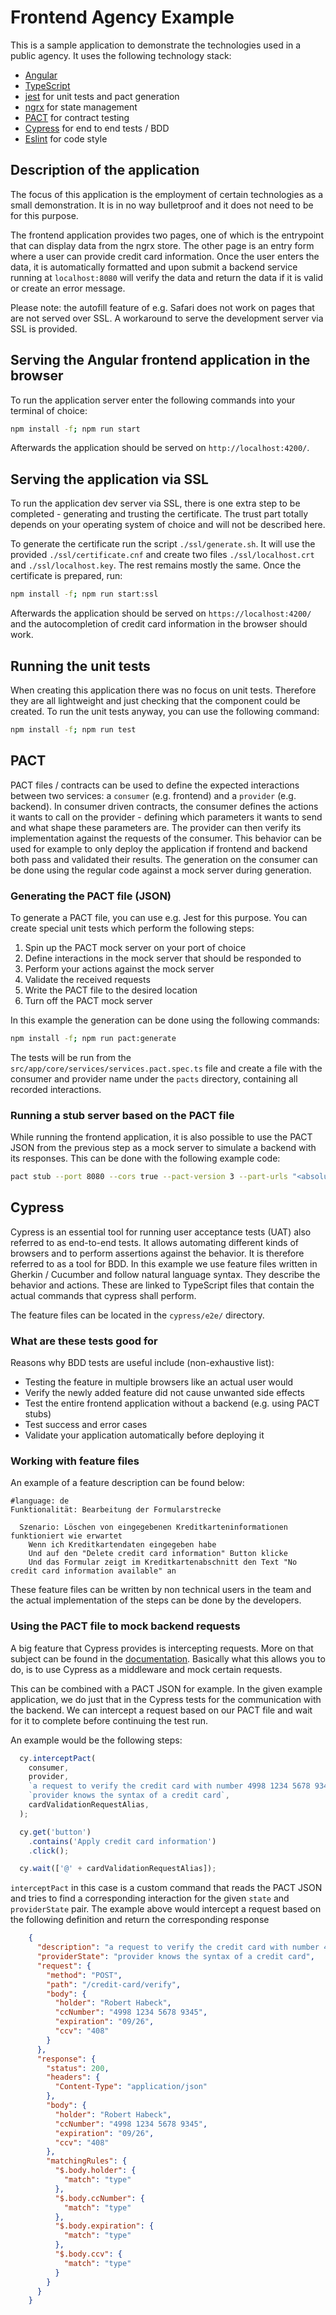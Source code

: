 # Frontend Agency Example

This is a sample application to demonstrate the technologies used in a public agency.
It uses the following technology stack:
* [Angular](https://angular.io)
* [TypeScript](https://www.typescriptlang.org)
* [jest](https://jestjs.io) for unit tests and pact generation
* [ngrx](https://ngrx.io) for state management
* [PACT](https://pact.io) for contract testing
* [Cypress](https://www.cypress.io) for end to end tests / BDD
* [Eslint](https://eslint.org) for code style

## Description of the application

The focus of this application is the employment of certain technologies as a small demonstration.
It is in no way bulletproof and it does not need to be for this purpose.

The frontend application provides two pages, one of which is the entrypoint that can display data from the ngrx store.
The other page is an entry form where a user can provide credit card information.
Once the user enters the data, it is automatically formatted and upon submit a backend service running at `localhost:8080` will verify the data and return the data if it is valid or create an error message.

Please note: the autofill feature of e.g. Safari does not work on pages that are not served over SSL.
A workaround to serve the development server via SSL is provided.

## Serving the Angular frontend application in the browser

To run the application server enter the following commands into your terminal of choice:
```bash
npm install -f; npm run start
```

Afterwards the application should be served on `http://localhost:4200/`.

## Serving the application via SSL

To run the application dev server via SSL, there is one extra step to be completed - generating and trusting the certificate.
The trust part totally depends on your operating system of choice and will not be described here.

To generate the certificate run the script `./ssl/generate.sh`. It will use the provided `./ssl/certificate.cnf` and create two files `./ssl/localhost.crt` and `./ssl/localhost.key`.
The rest remains mostly the same. Once the certificate is prepared, run:
```bash
npm install -f; npm run start:ssl
```

Afterwards the application should be served on `https://localhost:4200/` and the autocompletion of credit card information in the browser should work.

## Running the unit tests

When creating this application there was no focus on unit tests. Therefore they are all lightweight and just checking that the component could be created.
To run the unit tests anyway, you can use the following command:
```bash
npm install -f; npm run test
```

## PACT

PACT files / contracts can be used to define the expected interactions between two services: a `consumer` (e.g. frontend) and a `provider` (e.g. backend).
In consumer driven contracts, the consumer defines the actions it wants to call on the provider - defining which parameters it wants to send and what shape these parameters are.
The provider can then verify its implementation against the requests of the consumer.
This behavior can be used for example to only deploy the application if frontend and backend both pass and validated their results.
The generation on the consumer can be done using the regular code against a mock server during generation.

### Generating the PACT file (JSON)

To generate a PACT file, you can use e.g. Jest for this purpose. You can create special unit tests which perform the following steps:
1. Spin up the PACT mock server on your port of choice
2. Define interactions in the mock server that should be responded to
3. Perform your actions against the mock server
4. Validate the received requests
5. Write the PACT file to the desired location
6. Turn off the PACT mock server

In this example the generation can be done using the following commands:
```bash
npm install -f; npm run pact:generate
```

The tests will be run from the `src/app/core/services/services.pact.spec.ts` file and create a file with the consumer and provider name under the `pacts` directory, containing all recorded interactions.

### Running a stub server based on the PACT file

While running the frontend application, it is also possible to use the PACT JSON from the previous step as a mock server to simulate a backend with its responses.
This can be done with the following example code:
```bash
pact stub --port 8080 --cors true --pact-version 3 --part-urls "<absolute path to pact.json>"
```

## Cypress

Cypress is an essential tool for running user acceptance tests (UAT) also referred to as end-to-end tests. It allows automating different kinds of browsers and to perform assertions against the behavior.
It is therefore referred to as a tool for BDD. In this example we use feature files written in Gherkin / Cucumber and follow natural language syntax. They describe the behavior and actions.
These are linked to TypeScript files that contain the actual commands that cypress shall perform.

The feature files can be located in the `cypress/e2e/` directory.

### What are these tests good for

Reasons why BDD tests are useful include (non-exhaustive list):
* Testing the feature in multiple browsers like an actual user would
* Verify the newly added feature did not cause unwanted side effects
* Test the entire frontend application without a backend (e.g. using PACT stubs)
* Test success and error cases
* Validate your application automatically before deploying it

### Working with feature files

An example of a feature description can be found below:
```gherkin
#language: de
Funktionalität: Bearbeitung der Formularstrecke

  Szenario: Löschen von eingegebenen Kreditkarteninformationen funktioniert wie erwartet
    Wenn ich Kreditkartendaten eingegeben habe
    Und auf den "Delete credit card information" Button klicke
    Und das Formular zeigt im Kreditkartenabschnitt den Text "No credit card information available" an
```

These feature files can be written by non technical users in the team and the actual implementation of the steps can be done by the developers.

### Using the PACT file to mock backend requests

A big feature that Cypress provides is intercepting requests. More on that subject can be found in the [documentation](https://docs.cypress.io/api/commands/intercept).
Basically what this allows you to do, is to use Cypress as a middleware and mock certain requests.

This can be combined with a PACT JSON for example. In the given example application, we do just that in the Cypress tests for the communication with the backend.
We can intercept a request based on our PACT file and wait for it to complete before continuing the test run.

An example would be the following steps:
```typescript
  cy.interceptPact(
    consumer,
    provider,
    `a request to verify the credit card with number 4998 1234 5678 9345`,
    `provider knows the syntax of a credit card`,
    cardValidationRequestAlias,
  );

  cy.get('button')
    .contains('Apply credit card information')
    .click();

  cy.wait(['@' + cardValidationRequestAlias]);
```

`interceptPact` in this case is a custom command that reads the PACT JSON and tries to find a corresponding interaction for the given `state` and `providerState` pair.
The example above would intercept a request based on the following definition and return the corresponding response

```json
    {
      "description": "a request to verify the credit card with number 4998 1234 5678 9345",
      "providerState": "provider knows the syntax of a credit card",
      "request": {
        "method": "POST",
        "path": "/credit-card/verify",
        "body": {
          "holder": "Robert Habeck",
          "ccNumber": "4998 1234 5678 9345",
          "expiration": "09/26",
          "ccv": "408"
        }
      },
      "response": {
        "status": 200,
        "headers": {
          "Content-Type": "application/json"
        },
        "body": {
          "holder": "Robert Habeck",
          "ccNumber": "4998 1234 5678 9345",
          "expiration": "09/26",
          "ccv": "408"
        },
        "matchingRules": {
          "$.body.holder": {
            "match": "type"
          },
          "$.body.ccNumber": {
            "match": "type"
          },
          "$.body.expiration": {
            "match": "type"
          },
          "$.body.ccv": {
            "match": "type"
          }
        }
      }
    }
```
